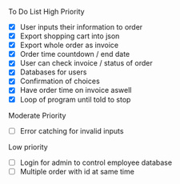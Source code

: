 To Do List
High Priority
- [x] User inputs their information to order
- [x] Export shopping cart into json
- [x] Export whole order as invoice
- [x] Order time countdown / end date
- [x] User can check invoice / status of order
- [x] Databases for users
- [x] Confirmation of choices
- [x] Have order time on invoice aswell
- [x] Loop of program until told to stop

Moderate Priority
- [ ] Error catching for invalid inputs

Low priority
- [ ] Login for admin to control employee database
- [ ] Multiple order with id at same time 
